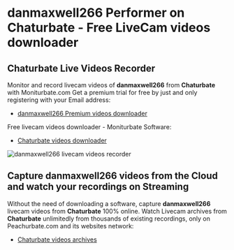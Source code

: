 # danmaxwell266 Performer on Chaturbate - Free LiveCam videos downloader

## Chaturbate Live Videos Recorder

Monitor and record livecam videos of **danmaxwell266** from **Chaturbate** with Moniturbate.com
Get a premium trial for free by just and only registering with your Email address:
* [danmaxwell266 Premium videos downloader](https://moniturbate.com/request-demo-licence-key.html)

Free livecam videos downloader - Moniturbate Software:
* [Chaturbate videos downloader](https://moniturbate.com/moniturbate-download-software.html)

![danmaxwell266 livecam videos recorder](https://peachurnet.com/templates/moniturbate-software.png)


## Capture danmaxwell266 videos from the Cloud and watch your recordings on Streaming

Without the need of downloading a software, capture **danmaxwell266** livecam videos from **Chaturbate** 100% online.
Watch Livecam archives from **Chaturbate** unlimitedly from thousands of existing recordings, only on Peachurbate.com and its websites network:
* [Chaturbate videos archives](https://peachurnet.com/)